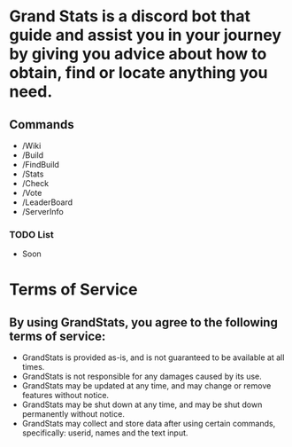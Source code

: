 # Grand Stats is a discord bot that guide and assist you in your journey by giving you advice about how to obtain, find or locate anything you need.

## Commands
- /Wiki
- /Build
- /FindBuild
- /Stats
- /Check
- /Vote
- /LeaderBoard
- /ServerInfo
### TODO List
- Soon

# Terms of Service
## By using GrandStats, you agree to the following terms of service:

- GrandStats is provided as-is, and is not guaranteed to be available at all times.
- GrandStats is not responsible for any damages caused by its use.
- GrandStats may be updated at any time, and may change or remove features without notice.
- GrandStats may be shut down at any time, and may be shut down permanently without notice.
- GrandStats may collect and store data after using certain commands, specifically: userid, names and the text input.
